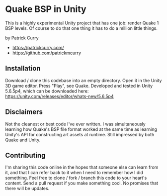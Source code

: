 # Quake BSP in Unity

This is a highly experimental Unity project that has one job: render Quake 1 BSP levels. Of course to do that one thing it has to do a million little things.

by Patrick Curry
- https://patrickcurry.com/
- https://github.com/patrickmcurry

## Installation

Download / clone this codebase into an empty directory. Open it in the Unity 3D game editor. Press "Play", see Quake. Developed and tested in Unity 5.6.5p4, which can be downloaded here:
https://unity.com/releases/editor/whats-new/5.6.5p4

## Disclaimers

Not the cleanest or best code I've ever written. I was simultaneously learning how Quake's BSP file format worked at the same time as learning Unity's API for constructing art assets at runtime. Still impressed by both Quake and Unity.

## Contributing

I'm sharing this code online in the hopes that someone else can learn from it, and that I can refer back to it when I need to remember how I did something. Feel free to clone / fork / branch this code to your heart's content. Send a pull request if you make something cool. No promises that there will be updates.
